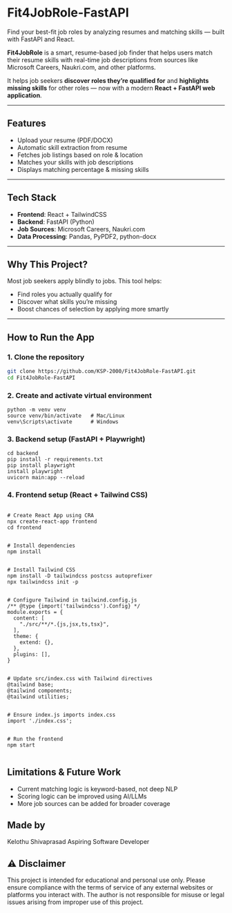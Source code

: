 # Fit4JobRole-FastAPI
Find your best-fit job roles by analyzing resumes and matching skills — built with FastAPI and React.

**Fit4JobRole** is a smart, resume-based job finder that helps users match their resume skills with real-time job descriptions from sources like Microsoft Careers, Naukri.com, and other platforms.  

It helps job seekers **discover roles they’re qualified for** and **highlights missing skills** for other roles — now with a modern **React + FastAPI web application**.

---

## Features
- Upload your resume (PDF/DOCX)  
- Automatic skill extraction from resume  
- Fetches job listings based on role & location  
- Matches your skills with job descriptions  
- Displays matching percentage & missing skills    

---

## Tech Stack
- **Frontend**: React + TailwindCSS  
- **Backend**: FastAPI (Python)  
- **Job Sources**: Microsoft Careers, Naukri.com  
- **Data Processing**: Pandas, PyPDF2, python-docx   

---

## Why This Project?
Most job seekers apply blindly to jobs. This tool helps:  
- Find roles you actually qualify for  
- Discover what skills you’re missing  
- Boost chances of selection by applying more smartly  

---

## How to Run the App

### 1. Clone the repository
```bash
git clone https://github.com/KSP-2000/Fit4JobRole-FastAPI.git
cd Fit4JobRole-FastAPI

```

### 2. Create and activate virtual environment
```
python -m venv venv
source venv/bin/activate   # Mac/Linux
venv\Scripts\activate      # Windows
```

### 3. Backend setup (FastAPI + Playwright)
```
cd backend
pip install -r requirements.txt
pip install playwright
install playwright
uvicorn main:app --reload
```

### 4. Frontend setup (React + Tailwind CSS)
```

# Create React App using CRA
npx create-react-app frontend
cd frontend


# Install dependencies
npm install


# Install Tailwind CSS
npm install -D tailwindcss postcss autoprefixer
npx tailwindcss init -p


# Configure Tailwind in tailwind.config.js
/** @type {import('tailwindcss').Config} */
module.exports = {
  content: [
    "./src/**/*.{js,jsx,ts,tsx}",
  ],
  theme: {
    extend: {},
  },
  plugins: [],
}


# Update src/index.css with Tailwind directives
@tailwind base;
@tailwind components;
@tailwind utilities;


# Ensure index.js imports index.css
import './index.css';


# Run the frontend
npm start


```

## Limitations & Future Work
- Current matching logic is keyword-based, not deep NLP
- Scoring logic can be improved using AI/LLMs
- More job sources can be added for broader coverage

## Made by
Kelothu Shivaprasad
Aspiring Software Developer

## ⚠️ Disclaimer
This project is intended for educational and personal use only.
Please ensure compliance with the terms of service of any external websites or platforms you interact with.
The author is not responsible for misuse or legal issues arising from improper use of this project.


